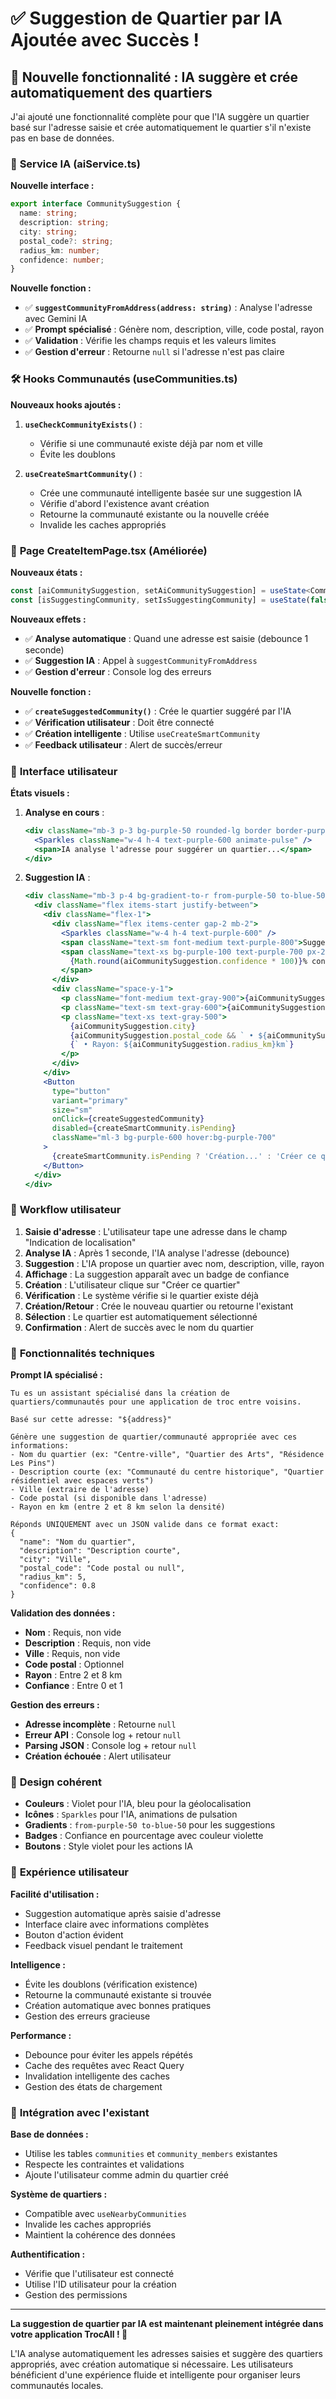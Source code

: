 # ✅ Suggestion de Quartier par IA Ajoutée avec Succès !

## 🎯 **Nouvelle fonctionnalité : IA suggère et crée automatiquement des quartiers**

J'ai ajouté une fonctionnalité complète pour que l'IA suggère un quartier basé sur l'adresse saisie et crée automatiquement le quartier s'il n'existe pas en base de données.

### 🤖 **Service IA (aiService.ts)**

**Nouvelle interface :**
```typescript
export interface CommunitySuggestion {
  name: string;
  description: string;
  city: string;
  postal_code?: string;
  radius_km: number;
  confidence: number;
}
```

**Nouvelle fonction :**
- ✅ **`suggestCommunityFromAddress(address: string)`** : Analyse l'adresse avec Gemini IA
- ✅ **Prompt spécialisé** : Génère nom, description, ville, code postal, rayon
- ✅ **Validation** : Vérifie les champs requis et les valeurs limites
- ✅ **Gestion d'erreur** : Retourne `null` si l'adresse n'est pas claire

### 🛠 **Hooks Communautés (useCommunities.ts)**

**Nouveaux hooks ajoutés :**

1. **`useCheckCommunityExists()`** :
   - Vérifie si une communauté existe déjà par nom et ville
   - Évite les doublons

2. **`useCreateSmartCommunity()`** :
   - Crée une communauté intelligente basée sur une suggestion IA
   - Vérifie d'abord l'existence avant création
   - Retourne la communauté existante ou la nouvelle créée
   - Invalide les caches appropriés

### 📱 **Page CreateItemPage.tsx (Améliorée)**

**Nouveaux états :**
```typescript
const [aiCommunitySuggestion, setAiCommunitySuggestion] = useState<CommunitySuggestion | null>(null);
const [isSuggestingCommunity, setIsSuggestingCommunity] = useState(false);
```

**Nouveaux effets :**
- ✅ **Analyse automatique** : Quand une adresse est saisie (debounce 1 seconde)
- ✅ **Suggestion IA** : Appel à `suggestCommunityFromAddress`
- ✅ **Gestion d'erreur** : Console log des erreurs

**Nouvelle fonction :**
- ✅ **`createSuggestedCommunity()`** : Crée le quartier suggéré par l'IA
- ✅ **Vérification utilisateur** : Doit être connecté
- ✅ **Création intelligente** : Utilise `useCreateSmartCommunity`
- ✅ **Feedback utilisateur** : Alert de succès/erreur

### 🎨 **Interface utilisateur**

**États visuels :**

1. **Analyse en cours** :
   ```jsx
   <div className="mb-3 p-3 bg-purple-50 rounded-lg border border-purple-200">
     <Sparkles className="w-4 h-4 text-purple-600 animate-pulse" />
     <span>IA analyse l'adresse pour suggérer un quartier...</span>
   </div>
   ```

2. **Suggestion IA** :
   ```jsx
   <div className="mb-3 p-4 bg-gradient-to-r from-purple-50 to-blue-50 rounded-lg border border-purple-200">
     <div className="flex items-start justify-between">
       <div className="flex-1">
         <div className="flex items-center gap-2 mb-2">
           <Sparkles className="w-4 h-4 text-purple-600" />
           <span className="text-sm font-medium text-purple-800">Suggestion IA</span>
           <span className="text-xs bg-purple-100 text-purple-700 px-2 py-1 rounded-full">
             {Math.round(aiCommunitySuggestion.confidence * 100)}% confiance
           </span>
         </div>
         <div className="space-y-1">
           <p className="font-medium text-gray-900">{aiCommunitySuggestion.name}</p>
           <p className="text-sm text-gray-600">{aiCommunitySuggestion.description}</p>
           <p className="text-xs text-gray-500">
             {aiCommunitySuggestion.city}
             {aiCommunitySuggestion.postal_code && ` • ${aiCommunitySuggestion.postal_code}`}
             {` • Rayon: ${aiCommunitySuggestion.radius_km}km`}
           </p>
         </div>
       </div>
       <Button
         type="button"
         variant="primary"
         size="sm"
         onClick={createSuggestedCommunity}
         disabled={createSmartCommunity.isPending}
         className="ml-3 bg-purple-600 hover:bg-purple-700"
       >
         {createSmartCommunity.isPending ? 'Création...' : 'Créer ce quartier'}
       </Button>
     </div>
   </div>
   ```

### 🔄 **Workflow utilisateur**

1. **Saisie d'adresse** : L'utilisateur tape une adresse dans le champ "Indication de localisation"
2. **Analyse IA** : Après 1 seconde, l'IA analyse l'adresse (debounce)
3. **Suggestion** : L'IA propose un quartier avec nom, description, ville, rayon
4. **Affichage** : La suggestion apparaît avec un badge de confiance
5. **Création** : L'utilisateur clique sur "Créer ce quartier"
6. **Vérification** : Le système vérifie si le quartier existe déjà
7. **Création/Retour** : Crée le nouveau quartier ou retourne l'existant
8. **Sélection** : Le quartier est automatiquement sélectionné
9. **Confirmation** : Alert de succès avec le nom du quartier

### 🎯 **Fonctionnalités techniques**

**Prompt IA spécialisé :**
```
Tu es un assistant spécialisé dans la création de quartiers/communautés pour une application de troc entre voisins.

Basé sur cette adresse: "${address}"

Génère une suggestion de quartier/communauté appropriée avec ces informations:
- Nom du quartier (ex: "Centre-ville", "Quartier des Arts", "Résidence Les Pins")
- Description courte (ex: "Communauté du centre historique", "Quartier résidentiel avec espaces verts")
- Ville (extraire de l'adresse)
- Code postal (si disponible dans l'adresse)
- Rayon en km (entre 2 et 8 km selon la densité)

Réponds UNIQUEMENT avec un JSON valide dans ce format exact:
{
  "name": "Nom du quartier",
  "description": "Description courte",
  "city": "Ville",
  "postal_code": "Code postal ou null",
  "radius_km": 5,
  "confidence": 0.8
}
```

**Validation des données :**
- **Nom** : Requis, non vide
- **Description** : Requis, non vide
- **Ville** : Requis, non vide
- **Code postal** : Optionnel
- **Rayon** : Entre 2 et 8 km
- **Confiance** : Entre 0 et 1

**Gestion des erreurs :**
- **Adresse incomplète** : Retourne `null`
- **Erreur API** : Console log + retour `null`
- **Parsing JSON** : Console log + retour `null`
- **Création échouée** : Alert utilisateur

### 🎨 **Design cohérent**

- **Couleurs** : Violet pour l'IA, bleu pour la géolocalisation
- **Icônes** : `Sparkles` pour l'IA, animations de pulsation
- **Gradients** : `from-purple-50 to-blue-50` pour les suggestions
- **Badges** : Confiance en pourcentage avec couleur violette
- **Boutons** : Style violet pour les actions IA

### 📱 **Expérience utilisateur**

**Facilité d'utilisation :**
- Suggestion automatique après saisie d'adresse
- Interface claire avec informations complètes
- Bouton d'action évident
- Feedback visuel pendant le traitement

**Intelligence :**
- Évite les doublons (vérification existence)
- Retourne la communauté existante si trouvée
- Création automatique avec bonnes pratiques
- Gestion des erreurs gracieuse

**Performance :**
- Debounce pour éviter les appels répétés
- Cache des requêtes avec React Query
- Invalidation intelligente des caches
- Gestion des états de chargement

### 🔧 **Intégration avec l'existant**

**Base de données :**
- Utilise les tables `communities` et `community_members` existantes
- Respecte les contraintes et validations
- Ajoute l'utilisateur comme admin du quartier créé

**Système de quartiers :**
- Compatible avec `useNearbyCommunities`
- Invalide les caches appropriés
- Maintient la cohérence des données

**Authentification :**
- Vérifie que l'utilisateur est connecté
- Utilise l'ID utilisateur pour la création
- Gestion des permissions

---

**La suggestion de quartier par IA est maintenant pleinement intégrée dans votre application TrocAll ! 🎉**

L'IA analyse automatiquement les adresses saisies et suggère des quartiers appropriés, avec création automatique si nécessaire. Les utilisateurs bénéficient d'une expérience fluide et intelligente pour organiser leurs communautés locales.
